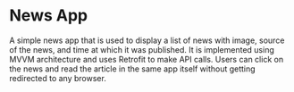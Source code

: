 # News App
A simple news app that is used to display a list of news with image, source of the news, and time at which it was published. It is implemented using MVVM architecture and uses Retrofit to make API calls. Users can click on the news and read the article in the same app itself without getting redirected to any browser.
